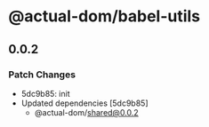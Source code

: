 # @actual-dom/babel-utils

## 0.0.2

### Patch Changes

- 5dc9b85: init
- Updated dependencies [5dc9b85]
  - @actual-dom/shared@0.0.2
